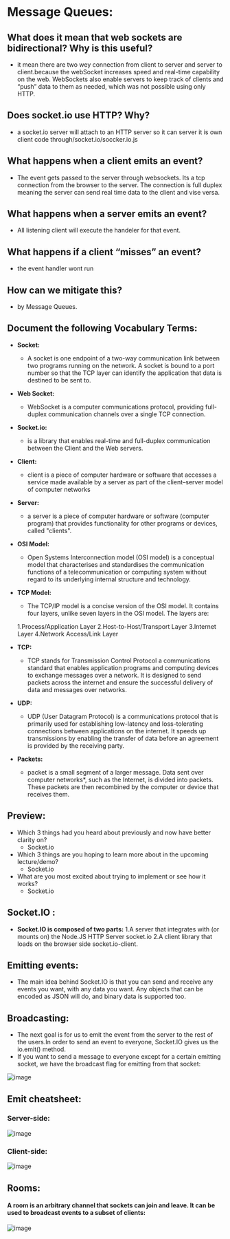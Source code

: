 # Message Queues:

## What does it mean that web sockets are bidirectional? Why is this useful?
  - it mean there are two wey connection from client to server and server to client.because the webSocket increases speed and real-time capability on the web. WebSockets also enable servers to keep track of clients and “push” data to them as needed, which was not possible using only HTTP.
## Does socket.io use HTTP? Why?
  - a socket.io server will attach to an HTTP server so it can server it is own client code through/socket.io/soccker.io.js 
## What happens when a client emits an event?
  - The event gets passed to the server through websockets. Its a tcp connection from the browser to the server. The connection is full duplex meaning the server can send real time data to the client and vise versa.
## What happens when a server emits an event?
  - All listening client will execute the handeler for that event.
## What happens if a client “misses” an event?
  - the event handler wont run
## How can we mitigate this?
  - by Message Queues.


## Document the following Vocabulary Terms:
 - **Socket:**
   - A socket is one endpoint of a two-way communication link between two programs running on the network. A socket is bound to a port number so that the TCP layer can identify the application that data is destined to be sent to.
 - **Web Socket:**
   - WebSocket is a computer communications protocol, providing full-duplex communication channels over a single TCP connection.
 - **Socket.io:**
   - is a library that enables real-time and full-duplex communication between the Client and the Web servers. 
 - **Client:**
   -  client is a piece of computer hardware or software that accesses a service made available by a server as part of the client–server model of computer networks
 - **Server:**
   - a server is a piece of computer hardware or software (computer program) that provides functionality for other programs or devices, called "clients". 
 - **OSI Model:**
   -  Open Systems Interconnection model (OSI model) is a conceptual model that characterises and standardises the communication functions of a telecommunication or computing system without regard to its underlying internal structure and technology.
 - **TCP Model:**
   - The TCP/IP model is a concise version of the OSI model. It contains four layers, unlike seven layers in the OSI model. The layers are:
   
    1.Process/Application Layer
    2.Host-to-Host/Transport Layer
    3.Internet Layer
    4.Network Access/Link Layer
 - **TCP:**
   - TCP stands for Transmission Control Protocol a communications standard that enables application programs and computing devices to exchange messages over a network. It is designed to send packets across the internet and ensure the successful delivery of data and messages over networks.
 - **UDP:**
   - UDP (User Datagram Protocol) is a communications protocol that is primarily used for establishing low-latency and loss-tolerating connections between applications on the internet. It speeds up transmissions by enabling the transfer of data before an agreement is provided by the receiving party.

 - **Packets:**
   - packet is a small segment of a larger message. Data sent over computer networks*, such as the Internet, is divided into packets. These packets are then recombined by the computer or device that receives them.


## Preview:
 - Which 3 things had you heard about previously and now have better clarity on?
   - Socket.io
 - Which 3 things are you hoping to learn more about in the upcoming lecture/demo?
   - Socket.io
 - What are you most excited about trying to implement or see how it works?
   - Socket.io





## Socket.IO :
   - **Socket.IO is composed of two parts:**
    1.A server that integrates with (or mounts on) the Node.JS HTTP Server socket.io
    2.A client library that loads on the browser side socket.io-client.
    
## Emitting events:
  - The main idea behind Socket.IO is that you can send and receive any events you want, with any data you want. Any objects that can be encoded as JSON will do, and binary data is supported too.


## Broadcasting:
  - The next goal is for us to emit the event from the server to the rest of the users.In order to send an event to everyone, Socket.IO gives us the io.emit() method.
  - If you want to send a message to everyone except for a certain emitting socket, we have the broadcast flag for emitting from that socket:

   ![image](https://user-images.githubusercontent.com/79833733/125282600-3dc96700-e320-11eb-9ac7-8a5cc71bdb3d.png)

## Emit cheatsheet:
### Server-side:
 
  
  ![image](https://user-images.githubusercontent.com/79833733/125274525-b88d8480-e316-11eb-986b-8c1be32a1976.png)


### Client-side:
  
  
  ![image](https://user-images.githubusercontent.com/79833733/125281582-13c37500-e31f-11eb-90a6-e4dd1fb8eca3.png)


## Rooms:
#### A room is an arbitrary channel that sockets can join and leave. It can be used to broadcast events to a subset of clients:
 ![image](https://user-images.githubusercontent.com/79833733/125281754-48373100-e31f-11eb-9345-e874f5f3d95a.png)


